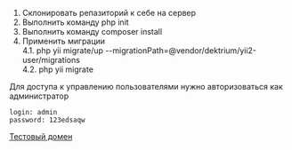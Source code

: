 1) Склонировать репазиторий к себе на сервер
2) Выполнить команду php init
3) Выполнить команду composer install
4) Применить миграции<br>
    4.1. php yii migrate/up --migrationPath=@vendor/dektrium/yii2-user/migrations<br>
    4.2. php yii migrate
    
Для доступа к управлению пользователями нужно авторизоваться как администратор

    login: admin
    password: 123edsaqw

     
<a href="https://testyii.gq/" target="_blank">
        Тестовый домен
</a>
